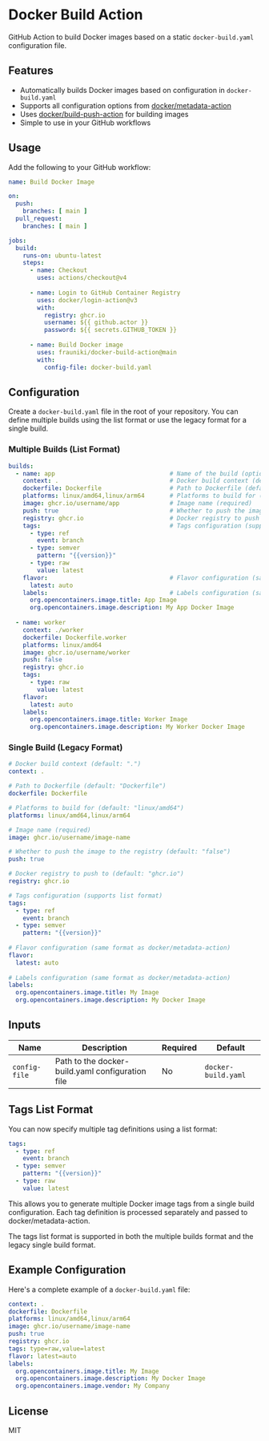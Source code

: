 # Docker Build Action

GitHub Action to build Docker images based on a static `docker-build.yaml` configuration file.

## Features

- Automatically builds Docker images based on configuration in `docker-build.yaml`
- Supports all configuration options from [docker/metadata-action](https://github.com/docker/metadata-action)
- Uses [docker/build-push-action](https://github.com/docker/build-push-action) for building images
- Simple to use in your GitHub workflows

## Usage

Add the following to your GitHub workflow:

```yaml
name: Build Docker Image

on:
  push:
    branches: [ main ]
  pull_request:
    branches: [ main ]

jobs:
  build:
    runs-on: ubuntu-latest
    steps:
      - name: Checkout
        uses: actions/checkout@v4
      
      - name: Login to GitHub Container Registry
        uses: docker/login-action@v3
        with:
          registry: ghcr.io
          username: ${{ github.actor }}
          password: ${{ secrets.GITHUB_TOKEN }}
      
      - name: Build Docker image
        uses: frauniki/docker-build-action@main
        with:
          config-file: docker-build.yaml
```

## Configuration

Create a `docker-build.yaml` file in the root of your repository. You can define multiple builds using the list format or use the legacy format for a single build.

### Multiple Builds (List Format)

```yaml
builds:
  - name: app                                # Name of the build (optional, default: "build-{index}")
    context: .                               # Docker build context (default: ".")
    dockerfile: Dockerfile                   # Path to Dockerfile (default: "Dockerfile")
    platforms: linux/amd64,linux/arm64       # Platforms to build for (default: "linux/amd64")
    image: ghcr.io/username/app              # Image name (required)
    push: true                               # Whether to push the image (default: false)
    registry: ghcr.io                        # Docker registry to push to (default: "ghcr.io")
    tags:                                    # Tags configuration (supports list format)
      - type: ref
        event: branch
      - type: semver
        pattern: "{{version}}"
      - type: raw
        value: latest
    flavor:                                  # Flavor configuration (same format as docker/metadata-action)
      latest: auto
    labels:                                  # Labels configuration (same format as docker/metadata-action)
      org.opencontainers.image.title: App Image
      org.opencontainers.image.description: My App Docker Image
      
  - name: worker
    context: ./worker
    dockerfile: Dockerfile.worker
    platforms: linux/amd64
    image: ghcr.io/username/worker
    push: false
    registry: ghcr.io
    tags:
      - type: raw
        value: latest
    flavor:
      latest: auto
    labels:
      org.opencontainers.image.title: Worker Image
      org.opencontainers.image.description: My Worker Docker Image
```

### Single Build (Legacy Format)

```yaml
# Docker build context (default: ".")
context: .

# Path to Dockerfile (default: "Dockerfile")
dockerfile: Dockerfile

# Platforms to build for (default: "linux/amd64")
platforms: linux/amd64,linux/arm64

# Image name (required)
image: ghcr.io/username/image-name

# Whether to push the image to the registry (default: "false")
push: true

# Docker registry to push to (default: "ghcr.io")
registry: ghcr.io

# Tags configuration (supports list format)
tags:
  - type: ref
    event: branch
  - type: semver
    pattern: "{{version}}"
  
# Flavor configuration (same format as docker/metadata-action)
flavor:
  latest: auto
  
# Labels configuration (same format as docker/metadata-action)
labels:
  org.opencontainers.image.title: My Image
  org.opencontainers.image.description: My Docker Image
```

## Inputs

| Name | Description | Required | Default |
|------|-------------|----------|---------|
| `config-file` | Path to the docker-build.yaml configuration file | No | `docker-build.yaml` |

## Tags List Format

You can now specify multiple tag definitions using a list format:

```yaml
tags:
  - type: ref
    event: branch
  - type: semver
    pattern: "{{version}}"
  - type: raw
    value: latest
```

This allows you to generate multiple Docker image tags from a single build configuration. Each tag definition is processed separately and passed to docker/metadata-action.

The tags list format is supported in both the multiple builds format and the legacy single build format.

## Example Configuration

Here's a complete example of a `docker-build.yaml` file:

```yaml
context: .
dockerfile: Dockerfile
platforms: linux/amd64,linux/arm64
image: ghcr.io/username/image-name
push: true
registry: ghcr.io
tags: type=raw,value=latest
flavor: latest=auto
labels:
  org.opencontainers.image.title: My Image
  org.opencontainers.image.description: My Docker Image
  org.opencontainers.image.vendor: My Company
```

## License

MIT
